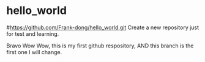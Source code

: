 # hello_world

#https://github.com/Frank-dong/hello_world.git
Create a new repository just for test and learning.


Bravo Wow Wow, this is my first github respository, AND this branch is the first one I will change.
